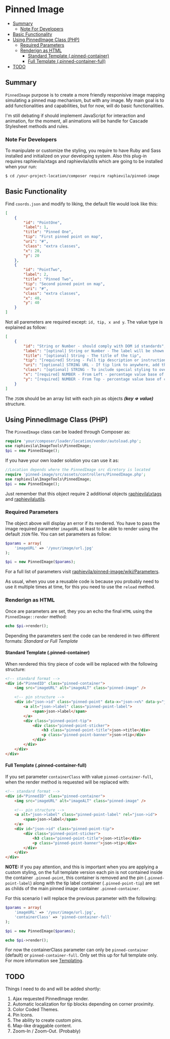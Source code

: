 # Pinned Image <!-- omit in toc -->

- [Summary](#summary)
  - [Note For Developers](#note-for-developers)
- [Basic Functionality](#basic-functionality)
- [Using PinnedImage Class (PHP)](#using-pinnedimage-class-php)
  - [Required Parameters](#required-parameters)
  - [Renderign as HTML](#renderign-as-html)
    - [Standard Template (.pinned-container)](#standard-template-pinned-container)
    - [Full Template (.pinned-container-full)](#full-template-pinned-container-full)
- [TODO](#todo)

## Summary

`PinnedImage` purpose is to create a more friendly responisive image mapping simulating a pinned map mechanism, but with any image. My main goal is to add functionalities and capabilities, but for now, will do basic functionalities.

I'm still debating if should implement JavaScript for interaction and animation, for the moment, all animations will be handle for Cascade Stylesheet methods and rules.

### Note For Developers

To manipulate or customize the styling, you require to have Ruby and Sass installed and initialized on your developing system. Also this plug-in requires raphievila/xtags and raphievila/utils which are going to be installed when your run:

```shell
$ cd /your-project-location/composer require raphievila/pinned-image
```

## Basic Functionality

Find `coords.json` and modify to liking, the default file would look like this:

```JSON
[
    {
        "id": "PointOne",
        "label": 1,
        "title": "Pinned One",
        "tip": "First pinned point on map",
        "uri": "#",
        "class": "extra classes",
        "x": 20,
        "y": 20
    },
    {
        "id": "PointTwo",
        "label": 2,
        "title": "Pinned Two",
        "tip": "Second pinned point on map",
        "uri": "#",
        "class": "extra classes",
        "x": 40,
        "y": 40
    }
]
```

Not all paremeters are required except: `id, tip, x and y`. The value type is explained as follow:

```JSON
[
    {
        "id": "String or Number - should comply with DOM id standards",
        "label": "[optinal] String or Number - The label will be shown when the pin is on default state",
        "title": "[optional] String - The title of the tip",
        "tip": "[required] String - Full tip description or instruction",
        "uri": "[optional] STRING URL - If tip link to anywhere, add the URL address here",
        "class": "[optional] STRING - To include special styling to overwrite code default",
        "x": "[required] NUMBER - From Left - percentage value base of container origin do not include [%]",
        "y": "[required] NUMBER - From Top - percentage value base of container origin do not include [%]"
    }
]
```

The `JSON` should be an array list with each pin as objects ***(key => value)*** structure.

## Using PinnedImage Class (PHP)

The `PinnedImage` class can be loaded through Composer as:

```PHP
require 'your/composer/loader/location/vendor/autoload.php';
use raphievila\ImageTools\PinnedImage;
$pi = new PinnedImage();
```

If you have your own loader solution you can use it as:

```PHP
//Location depends where the PinnedImage src diretory is located
require 'pinned-image/src/assets/controllers/PinnedImage.php';
use raphievila\ImageTools\PinnedImage;
$pi = new PinnedImage();
```
Just remember that this object require 2 additional objects [raphievila\xtags](https://github.com/raphievila/xtags) and [raphievila\utils](https://github.com/raphievila/utils).

### Required Parameters

The object above will display an error if its rendered. You have to pass the image required parameter `imageURL` at least to be able to render using the default `JSON` file. You can set parameters as follow:

```PHP
$params = array(
    'imageURL' => '/your/image/url.jpg'
);

$pi = new PinnedImage($params);
```

For a full list of parameters visit [raphievila/pinned-image/wiki/Parameters](https://github.com/raphievila/pinned-image/wiki/Parameters).
 
As usual, when you use a reusable code is because you probably need to use it multiple times at time, for this you need to use the `reload` method.

### Renderign as HTML

Once are parameters are set, they you an echo the final `HTML` using the `PinnedImage::render` method:

```php
echo $pi->render();
```

Depending the parameters sent the code can be rendered in two different formats: *Standard or Full Template*

#### Standard Template (.pinned-container)

When rendered this tiny piece of code will be replaced with the following structure:

```html
<!-- standard format -->
<div id="PinnedID" class="pinned-container">
    <img src="imageURL" alt="imageALT" class="pinned-image" />

    <!-- pin structure -->
    <div id="json->id" class="pinned-point" data-x="json->x%" data-y="json->x%">
        <a alt="json->label" class="pinned-point-label">
            <span>json->label</span>
        </a>
        <div class="pinned-point-tip">
            <div class="pinned-point-sticker">
                <h3 class="pinned-point-title">json->title</div>
                <p class="pinned-point-banner">json->tip</div>
            </div>
        </div>
    </div>
</div>
```

#### Full Template (.pinned-container-full)

If you set parameter `containerClass` with value `pinned-container-full`, when the render method is requested will be replaced with:

```html
<!-- standard format -->
<div id="PinnedID" class="pinned-container">
    <img src="imageURL" alt="imageALT" class="pinned-image" />

    <!-- pin structure -->
    <a alt="json->label" class="pinned-point-label" rel="json->id">
        <span>json->label</span>
    </a>
    <div id="json->id" class="pinned-point-tip">
        <div class="pinned-point-sticker">
            <h3 class="pinned-point-title">json->title</div>
            <p class="pinned-point-banner">json->tip</div>
        </div>
    </div>
</div>
```

**NOTE:** If you pay attention, and this is important when you are applying a custom styling, on the full template version each pin is not contained inside the container `.pinned-point`, this container is removed and the pin (`.pinned-point-label`) along with the tip label container (`.pinned-point-tip`) are set as childs of the main pinned image container `.pinned-container`.

For this scenario I will replace the previous parameter with the following:

```php
$params = array(
    'imageURL' => '/your/image/url.jpg',
    'containerClass' => 'pinned-container-full'
);

$pi = new PinnedImage($params);

echo $pi->render();
```

For now the containerClass parameter can only be `pinned-container` (default) or `pinned-container-full`. Only set this up for full template only. For more information see [Templating](https://github.com/raphievila/pinned-image/wiki/Templating).

## TODO
Things I need to do and will be added shortly:
1. Ajax requested PinnedImage render.
2. Automatic localization for tip blocks depending on corner proximity.
3. Color Coded Themes.
4. Pin Icons.
5. The ability to create custom pins.
6. Map-like draggable content.
7. Zoom-In / Zoom-Out. (Probably)